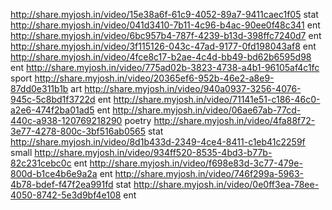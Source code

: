 http://share.myjosh.in/video/15e38a6f-61c9-4052-89a7-9411caec1f05 stat
http://share.myjosh.in/video/041d3410-7b11-4c96-b4ac-90ee0f48c341 ent
http://share.myjosh.in/video/6bc957b4-787f-4239-b13d-398ffc7240d7 ent
http://share.myjosh.in/video/3f115126-043c-47ad-9177-0fd198043af8 ent
http://share.myjosh.in/video/4fce8c17-b2ae-4c4d-bb49-bd62b6595d98 ent
http://share.myjosh.in/video/775ad02b-3823-4738-a4b1-96105af4c1fc sport
http://share.myjosh.in/video/20365ef6-952b-46e2-a8e9-87dd0e311b1b art
http://share.myjosh.in/video/940a0937-3256-4076-945c-5c8bd1f3722d ent
http://share.myjosh.in/video/71141e51-c186-46c0-a2e6-474f2ba01ad5 ent
http://share.myjosh.in/video/06ae67ab-77cd-440c-a938-120769218290 poetry
http://share.myjosh.in/video/4fa88f72-3e77-4278-800c-3bf516ab0565 stat
http://share.myjosh.in/video/8d1b433d-2349-4ce4-8411-c1eb41c2259f small
http://share.myjosh.in/video/934ff520-8535-4bd3-b77b-82c231cebc0c ent
http://share.myjosh.in/video/f698e83d-3c77-479e-800d-b1ce4b6e9a2a ent
http://share.myjosh.in/video/746f299a-5963-4b78-bdef-f47f2ea991fd stat
http://share.myjosh.in/video/0e0ff3ea-78ee-4050-8742-5e3d9bf4e108 ent
